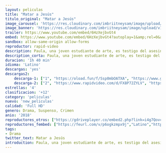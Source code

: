 ```yaml
---
layout: peliculas
title: "Matar a Jesús"
titulo_original: "Matar a Jesús"
image_carousel: 'https://res.cloudinary.com/imbriitneysam/image/upload/v1542303624/matar-poster-min.jpg'
image_banner: 'https://res.cloudinary.com/imbriitneysam/image/upload/v1542303625/matar-banner-min.jpg'
trailer: https://www.youtube.com/embed/6HzXejbvGt4
embed: https://www.youtube.com/embed/6HzXejbvGt4?autoplay=1&amp;rel=0&amp;hd=1&border=0&wmode=opaque&enablejsapi=1&modestbranding=1&controls=1&showinfo=0
sandbox: allow-same-origin allow-forms
reproductor: rapid-video
description: Paula, una joven estudiante de arte, es testigo del asesinato de su padre, un profesor universitario. Frustrada por la policía local, comienza a investigar el asesinato ella misma. Impulsada por la ira, la frustración y la tristeza, comete actos valientes que la ponen a ella y a su familia en peligro.
description_corta: Paula, una joven estudiante de arte, es testigo del asesinato de su padre, un profesor universitario. Frustrada por la policía local, comienza a investigar el asesinato ella misma. Impulsada por la ira, la frustración y la tristeza, comete..
duracion: '1h 40 min'
idioma: 'Latino'
descargas: 'yes'
descargas2:
    descarga-1: ["1", "https://oload.fun/f/Ssp0mbOATXA", "https://www.google.com/s2/favicons?domain=openload.co","OpenLoad","https://res.cloudinary.com/imbriitneysam/image/upload/v1541473684/mexico.png", "Latino", "Full HD"]
    descarga-2: ["2", "https://www.rapidvideo.com/d/FX8P72ZYLV", "https://www.google.com/s2/favicons?domain=www.rapidvideo.com","RapidVideo","https://res.cloudinary.com/imbriitneysam/image/upload/v1541473684/mexico.png", "Latino", "Full HD"]
estrellas: '4'
clasificacion: '+12'
category: 'peliculas'
nuevo: 'new_peliculas'
calidad: 'Full HD'
genero: Drama, Suspenso, Crimen
anio: '2018'
reproductores_otros: ["https://gdriveplayer.co/embed2.php?link=i4g7QovcVNMhuKpr72JhlAXaqDnOMhFsCITqEb6cdyM%252BzAB%252FirQmmFIADtTEce97zqU66Wnk9giOez7rNBdjZ86T9uUmFhCefs1X9c%252FmTBcorkWQuCgMTU1ohM4TddvQ7xCok5LTRTwgZkVQrJ0HXuk%252BOXRoLK2tzVr6iYIKgHFw4POEjvfAa7weiRiqpdwpW%252Fz6dwVsV9Pf%252Fbmvx4O2FBLYT5uY%252FWC4SF5wS4GOFRsVDtKHxon1GPdrB9%252F6989B%252FEmBFxgx7aRlUjrbC2rbnVCW66jnnGfIb46rjFF9GCnIHN27pDz%252BO7qv6KP%252BTza7l4qPKdRwZXx0u8kSgx4oVIuj6JRdExDxOcX5WsCEvw1A%253D%253D","Latino","https://movcloud.net/embed/kx-ZfC0_8EkR","Latino"]
reproductores_fembed: ["https://feurl.com/v/p6ogkzmpx9j","Latino","https://feurl.com/v/5d0w1cdggkgne-x","Latino"]
tags:
- Drama
twitter_text: Matar a Jesús
introduction: Paula, una joven estudiante de arte, es testigo del asesinato de su padre, un profesor universitario. Frustrada por la policía local, comienza a investigar el asesinato ella misma. Impulsada por la ira, la frustración y la tristeza, comete..
---
```



 







